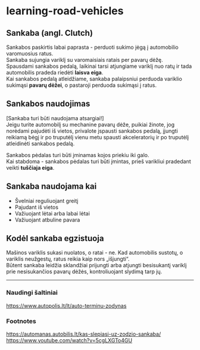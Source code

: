 # learning-road-vehicles

## Sankaba (angl. Clutch)
Sankabos paskirtis labai paprasta - perduoti sukimo jėgą į automobilio varomuosius ratus.  
Sankaba sujungia variklį su varomaisiais ratais per pavarų dėžę.  
Spausdami sankabos pedalą, laikinai tarsi atjungiame variklį nuo ratų ir tada automobilis pradeda riedėti **laisva eiga**.  
Kai sankabos pedalą atleidžiame, sankaba palaipsniui perduoda variklio sukimąsi **pavarų dėžei**, o pastaroji perduoda sukimąsi į ratus.

## Sankabos naudojimas
[Sankaba turi būti naudojama atsargiai!]  
Jeigu turite automobilį su mechanine pavarų dėže, puikiai žinote, jog norėdami pajudėti iš vietos, privalote įspausti sankabos pedalą, įjungti reikiamą bėgį ir po truputėlį vienu metu spausti akceleratorių ir po truputėlį atleidinėti sankabos pedalą.

Sankabos pėdalas turi būti įminamas kojos priekiu iki galo.  
Kai stabdoma - sankabos pėdalas turi būti įmintas, prieš varikliui pradedant veikti **tuščiaja eiga**.  



## Sankaba naudojama kai
* Švelniai reguliuojant greitį
* Pajudant iš vietos
* Važiuojant lėtai arba labai lėtai
* Važiuojant atbuline pavara

## Kodėl sankaba egzistuoja
Mašinos variklis sukasi nuolatos, o ratai - ne. Kad automobilis sustotų, o variklis neužgestų, ratus reikia kaip nors „išjungti“.  
Būtent sankaba leidžia sklandžiai prijungti arba atjungti besisukantį variklį prie nesisukančios pavarų dėžės, kontroliuojant slydimą tarp jų.  


---
### Naudingi šaltiniai
https://www.autopolis.lt/lt/auto-terminu-zodynas



### Footnotes
https://automanas.autobilis.lt/kas-slepiasi-uz-zodzio-sankaba/
https://www.youtube.com/watch?v=5cgLXGTo4GU
